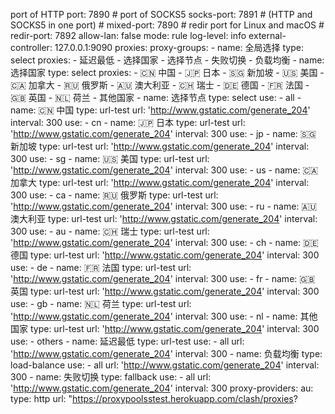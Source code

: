 port of HTTP port: 7890 # port of SOCKS5 socks-port: 7891 # (HTTP and SOCKS5 in one port) # mixed-port: 7890 # redir port for Linux and macOS # redir-port: 7892 allow-lan: false mode: rule log-level: info external-controller: 127.0.0.1:9090 proxies: proxy-groups: - name: 全局选择 type: select proxies: - 延迟最低 - 选择国家 - 选择节点 - 失败切换 - 负载均衡 - name: 选择国家 type: select proxies: - 🇨🇳 中国 - 🇯🇵 日本 - 🇸🇬 新加坡 - 🇺🇸 美国 - 🇨🇦 加拿大 - 🇷🇺 俄罗斯 - 🇦🇺 澳大利亚 - 🇨🇭 瑞士 - 🇩🇪 德国 - 🇫🇷 法国 - 🇬🇧 英国 - 🇳🇱 荷兰 - 其他国家 - name: 选择节点 type: select use: - all - name: 🇨🇳 中国 type: url-test url: 'http://www.gstatic.com/generate_204' interval: 300 use: - cn - name: 🇯🇵 日本 type: url-test url: 'http://www.gstatic.com/generate_204' interval: 300 use: - jp - name: 🇸🇬 新加坡 type: url-test url: 'http://www.gstatic.com/generate_204' interval: 300 use: - sg - name: 🇺🇸 美国 type: url-test url: 'http://www.gstatic.com/generate_204' interval: 300 use: - us - name: 🇨🇦 加拿大 type: url-test url: 'http://www.gstatic.com/generate_204' interval: 300 use: - ca - name: 🇷🇺 俄罗斯 type: url-test url: 'http://www.gstatic.com/generate_204' interval: 300 use: - ru - name: 🇦🇺 澳大利亚 type: url-test url: 'http://www.gstatic.com/generate_204' interval: 300 use: - au - name: 🇨🇭 瑞士 type: url-test url: 'http://www.gstatic.com/generate_204' interval: 300 use: - ch - name: 🇩🇪 德国 type: url-test url: 'http://www.gstatic.com/generate_204' interval: 300 use: - de - name: 🇫🇷 法国 type: url-test url: 'http://www.gstatic.com/generate_204' interval: 300 use: - fr - name: 🇬🇧 英国 type: url-test url: 'http://www.gstatic.com/generate_204' interval: 300 use: - gb - name: 🇳🇱 荷兰 type: url-test url: 'http://www.gstatic.com/generate_204' interval: 300 use: - nl - name: 其他国家 type: url-test url: 'http://www.gstatic.com/generate_204' interval: 300 use: - others - name: 延迟最低 type: url-test use: - all url: 'http://www.gstatic.com/generate_204' interval: 300 - name: 负载均衡 type: load-balance use: - all url: 'http://www.gstatic.com/generate_204' interval: 300 - name: 失败切换 type: fallback use: - all url: 'http://www.gstatic.com/generate_204' interval: 300 proxy-providers: au: type: http url: "https://proxypoolsstest.herokuapp.com/clash/proxies?
